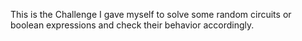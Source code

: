This is the Challenge I gave myself to solve some random circuits or boolean expressions and check their behavior accordingly.
